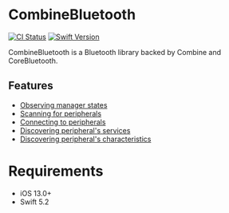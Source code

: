 # CombineBluetooth
[![CI Status](http://img.shields.io/travis/Polidea/RxBluetoothKit.svg?style=flat)](https://app.bitrise.io/app/fe8344c5e61443cb/status.svg?token=k39ivM4RQp39fXx1BThwrA)
[![Swift Version](https://img.shields.io/badge/Swift-5.2-orange.svg)]()

CombineBluetooth is a Bluetooth library backed by Combine and CoreBluetooth.

## Features
* [Observing manager states]()
* [Scanning for peripherals]()
* [Connecting to peripherals]()
* [Discovering peripheral's services]()
* [Discovering peripheral's characteristics]()

# Requirements
- iOS 13.0+
- Swift 5.2
